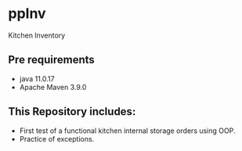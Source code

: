 # ppInv
Kitchen Inventory

## Pre requirements

- java 11.0.17
- Apache Maven 3.9.0

## This Repository includes:

- First test of a functional kitchen internal storage orders using OOP.
- Practice of exceptions.
